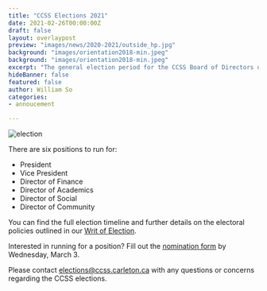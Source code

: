 ```yaml
---
title: "CCSS Elections 2021"
date: 2021-02-26T00:00:00Z
draft: false
layout: overlaypost
preview: "images/news/2020-2021/outside_hp.jpg"
background: "images/orientation2018-min.jpeg"
background: "images/orientation2018-min.jpeg"
excerpt: "The general election period for the CCSS Board of Directors of the 2021-2022 term begins today!"
hideBanner: false
featured: false
author: William So
categories:
- annoucement

---
```

![election](/ccss-website/images/news/2020-2021/vote.jpg)

There are six positions to run for:

*   President
*   Vice President
*   Director of Finance
*   Director of Academics
*   Director of Social
*   Director of Community

You can find the full election timeline and further details on the electoral policies outlined in our [Writ of Election](https://drive.google.com/file/d/1hXfT_9fm5DLrsHUUYdQCMF84A_XKLJz9/view).

Interested in running for a position? Fill out the [nomination form](https://forms.gle/nobHrsw8WWMLpQXp8) by Wednesday, March 3.

Please contact [elections@ccss.carleton.ca](mailto:elections@ccss.carleton.ca) with any questions or concerns regarding the CCSS elections.

